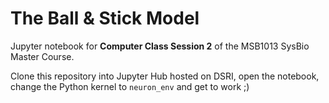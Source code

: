 # The Ball & Stick Model
Jupyter notebook for **Computer Class Session 2** of the MSB1013 SysBio Master Course.

Clone this repository into Jupyter Hub hosted on DSRI, open the notebook, change the Python kernel to `neuron_env` and get to work ;) 
